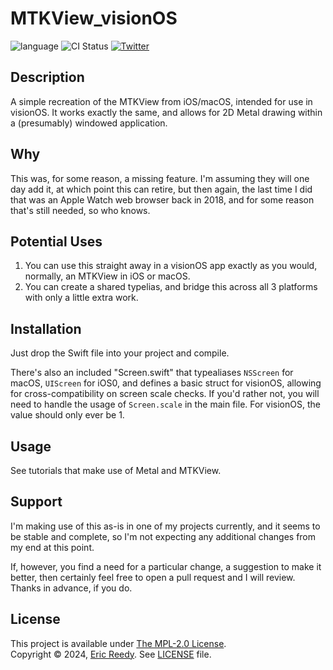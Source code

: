 # MTKView_visionOS

![language](https://img.shields.io/badge/language-swift-orange.svg)
![CI Status](https://img.shields.io/badge/build-passing-success.svg)
[![Twitter](https://img.shields.io/badge/twitter-@ericreedy-blue.svg)](http://twitter.com/ericreedy)

## Description

A simple recreation of the MTKView from iOS/macOS, intended for use in visionOS.  It works exactly the same, and allows for 2D Metal drawing within a (presumably) windowed application.

## Why

This was, for some reason, a missing feature.  I'm assuming they will one day add it, at which point this can retire, but then again, the last time I did that was an Apple Watch web browser back in 2018, and for some reason that's still needed, so who knows.

## Potential Uses

1. You can use this straight away in a visionOS app exactly as you would, normally, an MTKView in iOS or macOS.
2. You can create a shared typelias, and bridge this across all 3 platforms with only a little extra work.

## Installation

Just drop the Swift file into your project and compile.

There's also an included "Screen.swift" that typealiases `NSScreen` for macOS, `UIScreen` for iOS0, and defines a basic struct for visionOS, allowing for cross-compatibility on screen scale checks.  If you'd rather not, you will need to handle the usage of `Screen.scale` in the main file.  For visionOS, the value should only ever be 1.

## Usage

See tutorials that make use of Metal and MTKView.

## Support

I'm making use of this as-is in one of my projects currently, and it seems to be stable and complete, so I'm not expecting any additional changes from my end at this point.

If, however, you find a need for a particular change, a suggestion to make it better, then certainly feel free to open a pull request and I will review.  Thanks in advance, if you do.

## License

This project is available under [The MPL-2.0 License](https://www.mozilla.org/en-US/MPL/2.0/).  
Copyright © 2024, [Eric Reedy](mailto:eric@madcapstudios.com). See [LICENSE](LICENSE) file.
